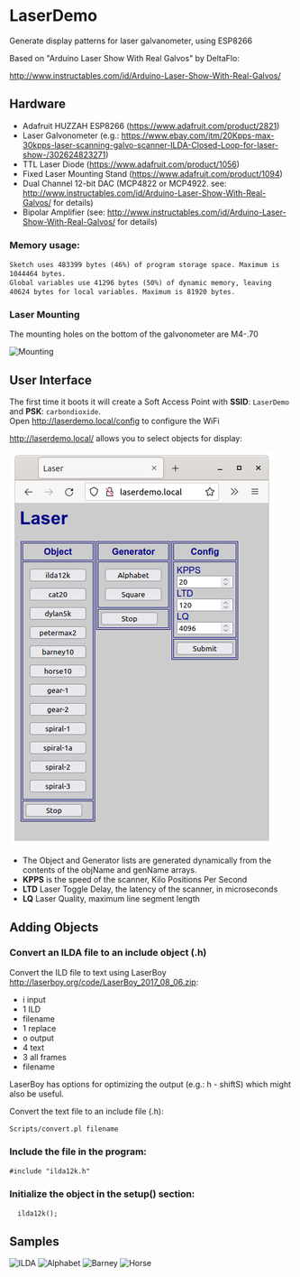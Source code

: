 # LaserDemo
Generate display patterns for laser galvanometer, using ESP8266

Based on "Arduino Laser Show With Real Galvos" by DeltaFlo:

http://www.instructables.com/id/Arduino-Laser-Show-With-Real-Galvos/


## Hardware

* Adafruit HUZZAH ESP8266 (https://www.adafruit.com/product/2821)
* Laser Galvonometer (e.g.: https://www.ebay.com/itm/20Kpps-max-30kpps-laser-scanning-galvo-scanner-ILDA-Closed-Loop-for-laser-show-/302624823271)
* TTL Laser Diode (https://www.adafruit.com/product/1056)
* Fixed Laser Mounting Stand (https://www.adafruit.com/product/1094)
* Dual Channel 12-bit DAC (MCP4822 or MCP4922.  see: http://www.instructables.com/id/Arduino-Laser-Show-With-Real-Galvos/ for details)
* Bipolar Amplifier (see: http://www.instructables.com/id/Arduino-Laser-Show-With-Real-Galvos/ for details)

### Memory usage:
```
Sketch uses 483399 bytes (46%) of program storage space. Maximum is 1044464 bytes.
Global variables use 41296 bytes (50%) of dynamic memory, leaving 40624 bytes for local variables. Maximum is 81920 bytes.
```
### Laser Mounting

The mounting holes on the bottom of the galvonometer are M4-.70

![Mounting](Images/mounting.jpg)

## User Interface

The first time it boots it will create a Soft Access Point with **SSID**: `LaserDemo` and **PSK**: `carbondioxide`.<br> Open <http://laserdemo.local/config> to configure the WiFi<br>

<http://laserdemo.local/> allows you to select objects for display:

![Screenshot](Images/Screenshot.png)

- The Object and Generator lists are generated dynamically from the contents of the objName and genName arrays.
- **KPPS** is the speed of the scanner, Kilo Positions Per Second
- **LTD** Laser Toggle Delay, the latency of the scanner, in microseconds
- **LQ** Laser Quality, maximum line segment length

## Adding Objects

### Convert an ILDA file to an include object (.h)

Convert the ILD file to text using LaserBoy http://laserboy.org/code/LaserBoy_2017_08_06.zip:

- i input
- 1 ILD
- filename
- 1 replace
- o output
- 4 text
- 3 all frames
- filename

LaserBoy has options for optimizing the output (e.g.: h - shiftS) which might also be useful.

Convert the text file to an include file (.h):

```
Scripts/convert.pl filename
```

### Include the file in the program:
```
#include "ilda12k.h"
```

### Initialize the object in the setup() section:

```
  ilda12k();

```
## Samples

![ILDA](Images/ILDA-4.jpg)
![Alphabet](Images/alphabet.jpg)
![Barney](Images/barney.gif)
![Horse](Images/horse.gif)
